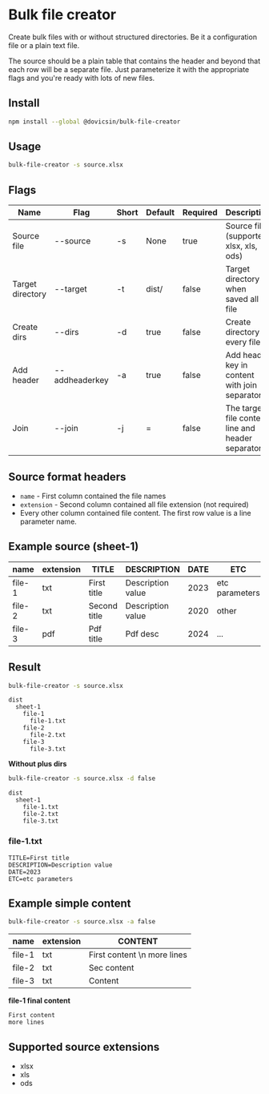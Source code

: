 # Bulk file creator

Create bulk files with or without structured directories. Be it a configuration file or a plain text file. 

The source should be a plain table that contains the header and beyond that each row will be a separate file. Just parameterize it with the appropriate flags and you're ready with lots of new files.

## Install

```sh
npm install --global @dovicsin/bulk-file-creator
```

## Usage

```sh
bulk-file-creator -s source.xlsx
```

## Flags

| Name | Flag | Short | Default | Required | Description |
|------|------|-------|---------|----------|-------------|
| Source file | --source | -s | None | true | Source file (supported: xlsx, xls, ods) |
| Target directory | --target | -t | dist/ | false | Target directory when saved all file |
| Create dirs | --dirs | -d | true | false | Create directory every files |
| Add header | --addheaderkey | -a | true | false | Add header key in content with join separator |
| Join | --join | -j | = | false | The target file content line and header separator |

## Source format headers

- `name` - First column contained the file names
- `extension` - Second column contained all file extension (not required)
- Every other column contained file content. The first row value is a line parameter name.

## Example source (sheet-1)
| name | extension | TITLE | DESCRIPTION | DATE | ETC |
|------|-----------|-------|-------------|------|-----|
| file-1 | txt | First title | Description value | 2023 | etc parameters |
| file-2 | txt | Second title | Description value | 2020 | other |
| file-3 | pdf | Pdf title | Pdf  desc | 2024 | ... |

## Result 
```sh
bulk-file-creator -s source.xlsx
```
```
dist
  sheet-1
    file-1
      file-1.txt
    file-2
      file-2.txt
    file-3
      file-3.txt
```

**Without plus dirs**
```sh
bulk-file-creator -s source.xlsx -d false
```
```
dist
  sheet-1
    file-1.txt
    file-2.txt
    file-3.txt
```

### file-1.txt
```
TITLE=First title
DESCRIPTION=Description value
DATE=2023
ETC=etc parameters
```

## Example simple content

```sh
bulk-file-creator -s source.xlsx -a false
```

| name | extension | CONTENT |
|------|-----------|---------|
| file-1 | txt | First content \n more lines |
| file-2 | txt | Sec content |
| file-3 | txt | Content |

**file-1 final content**
```text
First content
more lines
```

## Supported source extensions

- xlsx
- xls
- ods

